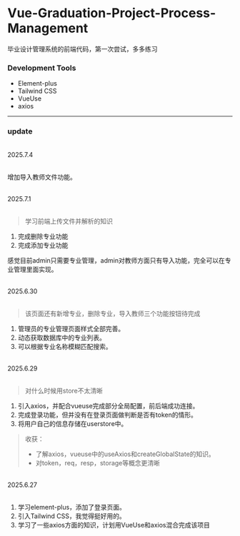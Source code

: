 # Vue-Graduation-Project-Process-Management

毕业设计管理系统的前端代码，第一次尝试，多多练习

### Development Tools

- Element-plus
- Tailwind CSS
- VueUse
- axios

<hr/>

### update

<br/>
2025.7.4
<br/>
<br/>

增加导入教师文件功能。

<br/>
2025.7.1
<br/>
<br/>
 
 > 学习前端上传文件并解析的知识

1.  完成删除专业功能
2.  完成添加专业功能

感觉目前admin只需要专业管理，admin对教师方面只有导入功能，完全可以在专业管理里面实现。

<br/>
2025.6.30
<br/>
<br/>

> 该页面还有新增专业，删除专业，导入教师三个功能按钮待完成

1.  管理员的专业管理页面样式全部完善。
2.  动态获取数据库中的专业列表。
3.  可以根据专业名称模糊匹配搜索。

<br/>
2025.6.29
<br/>
<br/>
 
> 对什么时候用store不太清晰

1.  引入axios，并配合vueuse完成部分全局配置，前后端成功连接。
2.  完成登录功能，但并没有在登录页面做判断是否有token的情形。
3.  将用户自己的信息存储在userstore中。

> 收获：
>
> - 了解axios，vueuse中的useAxios和createGlobalState的知识。
> - 对token，req，resp，storage等概念更清晰

<br/>
2025.6.27
<br/>
<br/>

1.  学习element-plus，添加了登录页面。
2.  引入Tailwind CSS，我觉得挺好用的。
3.  学习了一些axios方面的知识，计划用VueUse和axios混合完成该项目
